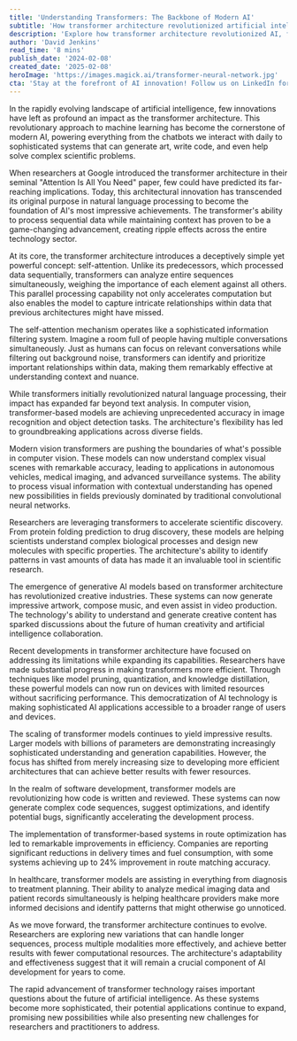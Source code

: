 ```yaml
---
title: 'Understanding Transformers: The Backbone of Modern AI'
subtitle: 'How transformer architecture revolutionized artificial intelligence'
description: 'Explore how transformer architecture revolutionized AI, from its humble beginnings in natural language processing to becoming the foundation of modern artificial intelligence. Learn about its impact across industries, recent breakthroughs, and future implications for technology and society.'
author: 'David Jenkins'
read_time: '8 mins'
publish_date: '2024-02-08'
created_date: '2025-02-08'
heroImage: 'https://images.magick.ai/transformer-neural-network.jpg'
cta: 'Stay at the forefront of AI innovation! Follow us on LinkedIn for daily updates on transformer technology and breakthrough developments in artificial intelligence.'
---
```


In the rapidly evolving landscape of artificial intelligence, few innovations have left as profound an impact as the transformer architecture. This revolutionary approach to machine learning has become the cornerstone of modern AI, powering everything from the chatbots we interact with daily to sophisticated systems that can generate art, write code, and even help solve complex scientific problems.

When researchers at Google introduced the transformer architecture in their seminal "Attention Is All You Need" paper, few could have predicted its far-reaching implications. Today, this architectural innovation has transcended its original purpose in natural language processing to become the foundation of AI's most impressive achievements. The transformer's ability to process sequential data while maintaining context has proven to be a game-changing advancement, creating ripple effects across the entire technology sector.

At its core, the transformer architecture introduces a deceptively simple yet powerful concept: self-attention. Unlike its predecessors, which processed data sequentially, transformers can analyze entire sequences simultaneously, weighing the importance of each element against all others. This parallel processing capability not only accelerates computation but also enables the model to capture intricate relationships within data that previous architectures might have missed.

The self-attention mechanism operates like a sophisticated information filtering system. Imagine a room full of people having multiple conversations simultaneously. Just as humans can focus on relevant conversations while filtering out background noise, transformers can identify and prioritize important relationships within data, making them remarkably effective at understanding context and nuance.

While transformers initially revolutionized natural language processing, their impact has expanded far beyond text analysis. In computer vision, transformer-based models are achieving unprecedented accuracy in image recognition and object detection tasks. The architecture's flexibility has led to groundbreaking applications across diverse fields.

Modern vision transformers are pushing the boundaries of what's possible in computer vision. These models can now understand complex visual scenes with remarkable accuracy, leading to applications in autonomous vehicles, medical imaging, and advanced surveillance systems. The ability to process visual information with contextual understanding has opened new possibilities in fields previously dominated by traditional convolutional neural networks.

Researchers are leveraging transformers to accelerate scientific discovery. From protein folding prediction to drug discovery, these models are helping scientists understand complex biological processes and design new molecules with specific properties. The architecture's ability to identify patterns in vast amounts of data has made it an invaluable tool in scientific research.

The emergence of generative AI models based on transformer architecture has revolutionized creative industries. These systems can now generate impressive artwork, compose music, and even assist in video production. The technology's ability to understand and generate creative content has sparked discussions about the future of human creativity and artificial intelligence collaboration.

Recent developments in transformer architecture have focused on addressing its limitations while expanding its capabilities. Researchers have made substantial progress in making transformers more efficient. Through techniques like model pruning, quantization, and knowledge distillation, these powerful models can now run on devices with limited resources without sacrificing performance. This democratization of AI technology is making sophisticated AI applications accessible to a broader range of users and devices.

The scaling of transformer models continues to yield impressive results. Larger models with billions of parameters are demonstrating increasingly sophisticated understanding and generation capabilities. However, the focus has shifted from merely increasing size to developing more efficient architectures that can achieve better results with fewer resources.

In the realm of software development, transformer models are revolutionizing how code is written and reviewed. These systems can now generate complex code sequences, suggest optimizations, and identify potential bugs, significantly accelerating the development process.

The implementation of transformer-based systems in route optimization has led to remarkable improvements in efficiency. Companies are reporting significant reductions in delivery times and fuel consumption, with some systems achieving up to 24% improvement in route matching accuracy.

In healthcare, transformer models are assisting in everything from diagnosis to treatment planning. Their ability to analyze medical imaging data and patient records simultaneously is helping healthcare providers make more informed decisions and identify patterns that might otherwise go unnoticed.

As we move forward, the transformer architecture continues to evolve. Researchers are exploring new variations that can handle longer sequences, process multiple modalities more effectively, and achieve better results with fewer computational resources. The architecture's adaptability and effectiveness suggest that it will remain a crucial component of AI development for years to come.

The rapid advancement of transformer technology raises important questions about the future of artificial intelligence. As these systems become more sophisticated, their potential applications continue to expand, promising new possibilities while also presenting new challenges for researchers and practitioners to address.